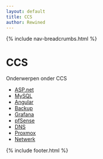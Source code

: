 ```yaml
---
layout: default
title: CCS
author: Rewined 
---
```


{% include nav-breadcrumbs.html %}


# CCS
Onderwerpen onder CCS
* [ASP.net](ASP_net/)
* [MySQL](MySQL)
* [Angular](Angular/)
* [Backup](Backup/)
* [Grafana](Grafana/)
* [pfSense](pfSense/)
* [DNS](DNS/)
* [Proxmox](Proxmox/)
* [Netwerk](Netwerk/)


{% include footer.html %}
